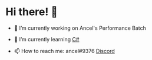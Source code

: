 # **Hi there! 👋**

- 🔭 I’m currently working on Ancel's Performance Batch

- 🌱 I’m currently learning [C#](https://learn.microsoft.com/en-us/dotnet/csharp/)

- 📫 How to reach me: ancel#9376 [Discord](https://discord.com/)
<!--
**ancel1x/ancel1x** is a ✨ _special_ ✨ repository because its `README.md` (this file) appears on your GitHub profile.

Here are some ideas to get you started:


-->
